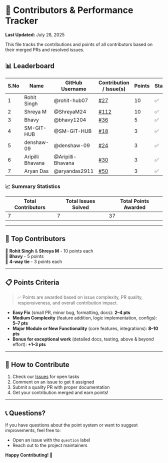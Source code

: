 # 👥 Contributors & Performance Tracker

**Last Updated:** July 28, 2025

This file tracks the contributions and points of all contributors based on their merged PRs and resolved issues.

## 📊 Leaderboard

| S.No | Name              | GitHub Username     | Contribution / Issue(s)                                          | Points | Status |
|------|-------------------|---------------------|------------------------------------------------------------------|--------|--------|
| 1    | Rohit Singh       | @rohit-hub07        | [#27](https://github.com/adityagarwal15/JobSync/issues/27)       | 10     | ✅     |
| 2    | Shreya M          | @ShreyaM24          | [#112](https://github.com/adityagarwal15/JobSync/issues/112)     | 10     | ✅     |
| 3    | Bhavy             | @bhavy1204          | [#36](https://github.com/yourusername/yourrepo/issues/36)       | 5      | ✅     |
| 4    | SM-GIT-HUB        | @SM-GIT-HUB         | [#18](https://github.com/yourusername/yourrepo/issues/18)       | 3      | ✅     |
| 5    | denshaw-09        | @denshaw-09         | [#24](https://github.com/yourusername/yourrepo/issues/24)       | 3      | ✅     |
| 6    | Aripilli Bhavana  | @Aripilli-Bhavana   | [#30](https://github.com/yourusername/yourrepo/issues/30)       | 3      | ✅     |
| 7    | Aryan Das         | @aryandas2911       | [#50](https://github.com/yourusername/yourrepo/issues/50)       | 3      | ✅     |

### 📈 Summary Statistics
| **Total Contributors** | **Total Issues Solved** | **Total Points Awarded** |
|------------------------|-------------------------|--------------------------|
| 7                      | 7                       | 37                       |

---

## 🏅 Top Contributors
🥇 **Rohit Singh** & **Shreya M** - 10 points each  
🥈 **Bhavy** - 5 points  
🥉 **4-way tie** - 3 points each  

---

## 📋 Points Criteria

> ✅ Points are awarded based on issue complexity, PR quality, responsiveness, and overall contribution impact.

- **Easy Fix** (small PR, minor bug, formatting, docs): **2–4 pts**  
- **Medium Complexity** (feature addition, logic implementation, configs): **5–7 pts**  
- **Major Module or New Functionality** (core features, integrations): **8–10 pts**  
- **Bonus for exceptional work** (detailed docs, testing, above & beyond effort): **+1–3 pts**

---

## 🎯 How to Contribute

1. Check our [Issues](https://github.com/adityagarwal15/JobSync/issues) for open tasks
2. Comment on an issue to get it assigned
3. Submit a quality PR with proper documentation
4. Get your contribution merged and earn points!

---

## 📞 Questions?

If you have questions about the point system or want to suggest improvements, feel free to:
- Open an issue with the `question` label
- Reach out to the project maintainers

**Happy Contributing! 🚀**
